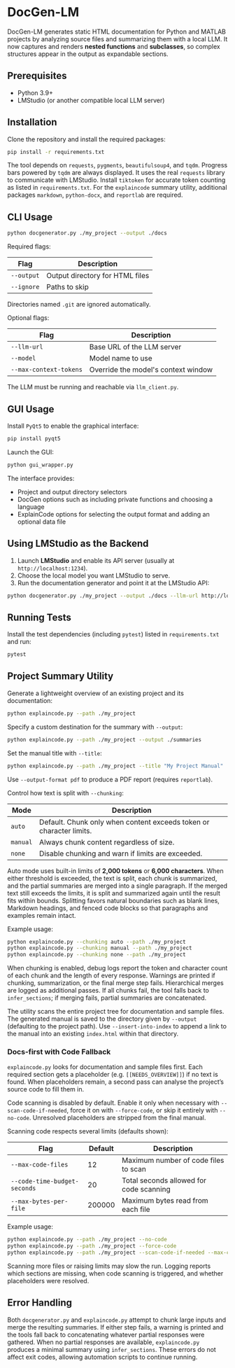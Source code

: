 # DocGen-LM

DocGen-LM generates static HTML documentation for Python and MATLAB projects by analyzing source files and summarizing them with a local LLM. It now captures and renders **nested functions** and **subclasses**, so complex structures appear in the output as expandable sections.

## Prerequisites

- Python 3.9+
- LMStudio (or another compatible local LLM server)

## Installation

Clone the repository and install the required packages:

```bash
pip install -r requirements.txt
```

The tool depends on `requests`, `pygments`, `beautifulsoup4`, and `tqdm`.
Progress bars powered by `tqdm` are always displayed. It uses the
real `requests` library to communicate with LMStudio. Install
`tiktoken` for accurate token counting as listed in `requirements.txt`.
For the `explaincode` summary utility, additional packages
`markdown`, `python-docx`, and `reportlab` are required.

## CLI Usage

```bash
python docgenerator.py ./my_project --output ./docs
```

Required flags:

| Flag       | Description                      |
|------------|----------------------------------|
| `--output` | Output directory for HTML files  |
| `--ignore` | Paths to skip                    |

Directories named `.git` are ignored automatically.

Optional flags:

| Flag          | Description                      |
|---------------|----------------------------------|
| `--llm-url`   | Base URL of the LLM server       |
| `--model`     | Model name to use                |
| `--max-context-tokens` | Override the model's context window |

The LLM must be running and reachable via `llm_client.py`.

## GUI Usage

Install `PyQt5` to enable the graphical interface:

```bash
pip install pyqt5
```

Launch the GUI:

```bash
python gui_wrapper.py
```

The interface provides:

- Project and output directory selectors
- DocGen options such as including private functions and choosing a language
- ExplainCode options for selecting the output format and adding an optional data file

## Using LMStudio as the Backend

1. Launch **LMStudio** and enable its API server (usually at `http://localhost:1234`).
2. Choose the local model you want LMStudio to serve.
3. Run the documentation generator and point it at the LMStudio API:

```bash
python docgenerator.py ./my_project --output ./docs --llm-url http://localhost:1234 --model local
```


## Running Tests

Install the test dependencies (including `pytest`) listed in `requirements.txt` and run:

```bash
pytest
```

## Project Summary Utility

Generate a lightweight overview of an existing project and its documentation:

```bash
python explaincode.py --path ./my_project
```

Specify a custom destination for the summary with `--output`:

```bash
python explaincode.py --path ./my_project --output ./summaries
```

Set the manual title with `--title`:

```bash
python explaincode.py --path ./my_project --title "My Project Manual"
```

Use `--output-format pdf` to produce a PDF report (requires `reportlab`).

Control how text is split with `--chunking`:

| Mode    | Description                                                             |
|---------|-------------------------------------------------------------------------|
| `auto`  | Default. Chunk only when content exceeds token or character limits.     |
| `manual`| Always chunk content regardless of size.                                |
| `none`  | Disable chunking and warn if limits are exceeded.                       |

Auto mode uses built-in limits of **2,000 tokens** or **6,000 characters**. When
either threshold is exceeded, the text is split, each chunk is summarized, and
the partial summaries are merged into a single paragraph. If the merged text
still exceeds the limits, it is split and summarized again until the result
fits within bounds. Splitting favors
natural boundaries such as blank lines, Markdown headings, and fenced code
blocks so that paragraphs and examples remain intact.

Example usage:

```bash
python explaincode.py --chunking auto --path ./my_project
python explaincode.py --chunking manual --path ./my_project
python explaincode.py --chunking none --path ./my_project
```

When chunking is enabled, debug logs report the token and character count of
each chunk and the length of every response. Warnings are printed if chunking,
summarization, or the final merge step fails. Hierarchical merges are logged as
additional passes. If all chunks fail, the tool falls
back to `infer_sections`; if merging fails, partial summaries are concatenated.

The utility scans the entire project tree for documentation and sample files.
The generated manual is saved to the directory given by `--output` (defaulting
to the project path). Use `--insert-into-index` to append a link to the manual
into an existing `index.html` within that directory.

### Docs-first with Code Fallback

`explaincode.py` looks for documentation and sample files first. Each required
section gets a placeholder (e.g. `[[NEEDS_OVERVIEW]]`) if no text is found.
When placeholders remain, a second pass can analyse the project’s source code
to fill them in.

Code scanning is disabled by default. Enable it only when necessary with
`--scan-code-if-needed`, force it on with `--force-code`, or skip it entirely
with `--no-code`. Unresolved placeholders are stripped from the final manual.

Scanning code respects several limits (defaults shown):

| Flag                         | Default | Description                             |
|------------------------------|---------|-----------------------------------------|
| `--max-code-files`           | 12      | Maximum number of code files to scan    |
| `--code-time-budget-seconds` | 20      | Total seconds allowed for code scanning |
| `--max-bytes-per-file`       | 200000  | Maximum bytes read from each file       |

Example usage:

```bash
python explaincode.py --path ./my_project --no-code
python explaincode.py --path ./my_project --force-code
python explaincode.py --path ./my_project --scan-code-if-needed --max-code-files 20 --code-time-budget-seconds 60 --max-bytes-per-file 100000
```

Scanning more files or raising limits may slow the run. Logging reports which
sections are missing, when code scanning is triggered, and whether placeholders
were resolved.

## Error Handling

Both `docgenerator.py` and `explaincode.py` attempt to chunk large inputs and
merge the resulting summaries. If either step fails, a warning is printed and
the tools fall back to concatenating whatever partial responses were gathered.
When no partial responses are available, `explaincode.py` produces a minimal
summary using `infer_sections`. These errors do not affect exit codes, allowing
automation scripts to continue running.
